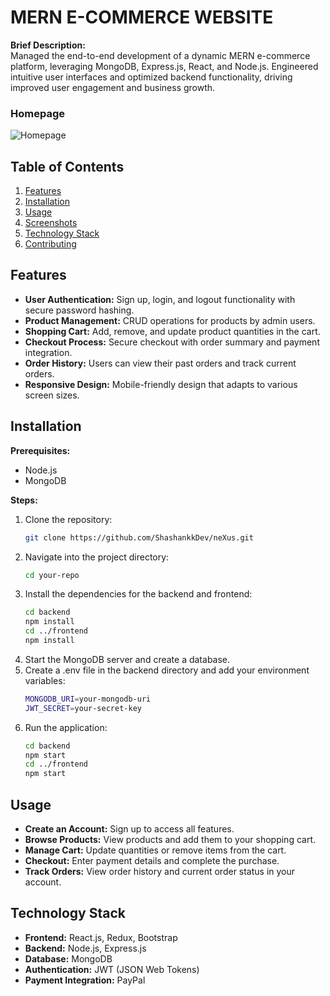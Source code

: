 # MERN E-COMMERCE WEBSITE

**Brief Description:**  
Managed the end-to-end development of a dynamic MERN e-commerce platform, leveraging MongoDB, Express.js, React, and Node.js. Engineered intuitive user interfaces and optimized backend functionality, driving improved user engagement and business growth.

### Homepage

![Homepage](/public/gitimages/git3.jpg)



## Table of Contents

1. [Features](#features)
2. [Installation](#installation)
3. [Usage](#usage)
4. [Screenshots](#screenshots)
5. [Technology Stack](#technology-stack)
6. [Contributing](#contributing)


## Features

- **User Authentication:** Sign up, login, and logout functionality with secure password hashing.
- **Product Management:** CRUD operations for products by admin users.
- **Shopping Cart:** Add, remove, and update product quantities in the cart.
- **Checkout Process:** Secure checkout with order summary and payment integration.
- **Order History:** Users can view their past orders and track current orders.
- **Responsive Design:** Mobile-friendly design that adapts to various screen sizes.

## Installation

**Prerequisites:**

- Node.js
- MongoDB

**Steps:**

1. Clone the repository:
   ```bash
   git clone https://github.com/ShashankkDev/neXus.git
2. Navigate into the project directory:
   ```bash
   cd your-repo
3. Install the dependencies for the backend and frontend:
   ```bash
   cd backend
   npm install
   cd ../frontend
   npm install
4. Start the MongoDB server and create a database.
5. Create a .env file in the backend directory and add your environment variables:
   ```bash
   MONGODB_URI=your-mongodb-uri
   JWT_SECRET=your-secret-key
6. Run the application:
   ```bash
   cd backend
   npm start
   cd ../frontend
   npm start

## Usage
- **Create an Account:** Sign up to access all features.
- **Browse Products:** View products and add them to your shopping cart.
- **Manage Cart:** Update quantities or remove items from the cart.
- **Checkout:** Enter payment details and complete the purchase.
- **Track Orders:** View order history and current order status in your account.

## Technology Stack
- **Frontend:** React.js, Redux, Bootstrap
- **Backend:** Node.js, Express.js
- **Database:** MongoDB
- **Authentication:** JWT (JSON Web Tokens)
- **Payment Integration:** PayPal
